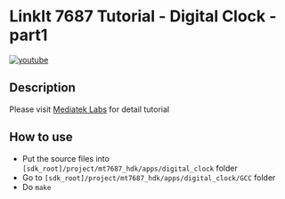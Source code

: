 # LinkIt 7687 Tutorial - Digital Clock - part1

[![youtube](https://img.youtube.com/vi/ooVhGlTGyaE/0.jpg)](https://www.youtube.com/watch?v=ooVhGlTGyaE)

## Description

Please visit [Mediatek Labs](http://labs.mediatek.com/site/global/developer_tools/mediatek_linkit_rtos/documentation/linkit_7687_hdk_digitalclock_part1/index.gsp) for detail tutorial

## How to use

* Put the source files into `[sdk_root]/project/mt7687_hdk/apps/digital_clock` folder
* Go to `[sdk_root]/project/mt7687_hdk/apps/digital_clock/GCC` folder
* Do `make`
